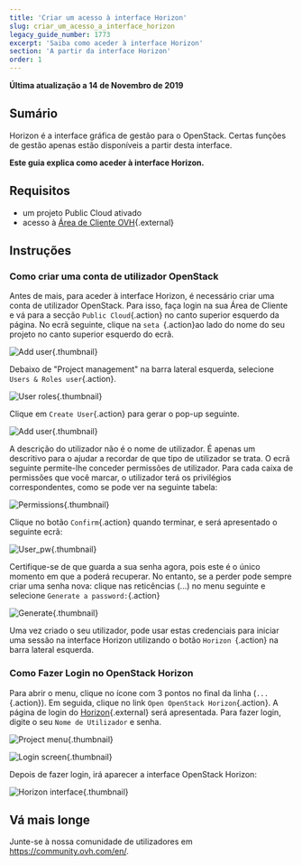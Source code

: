 ```yaml
---
title: 'Criar um acesso à interface Horizon'
slug: criar_um_acesso_a_interface_horizon
legacy_guide_number: 1773
excerpt: 'Saiba como aceder à interface Horizon'
section: 'A partir da interface Horizon'
order: 1
---
```


**Última atualização a 14 de Novembro de 2019**

## Sumário

Horizon é a interface gráfica de gestão para o OpenStack. Certas funções de gestão apenas estão disponíveis a partir desta interface.

**Este guia explica como aceder à interface Horizon.**


## Requisitos

- um projeto Public Cloud ativado
- acesso à [Área de Cliente OVH](https://ovh.com/auth/?action=gotomanager){.external}

## Instruções

### Como criar uma conta de utilizador OpenStack

Antes de mais, para aceder à interface Horizon, é necessário criar uma conta de utilizador OpenStack. Para isso, faça login na sua Área de Cliente e vá para a secção `Public Cloud`{.action} no canto superior esquerdo da página. No ecrã seguinte, clique na `seta `{.action}ao lado do nome do seu projeto no canto superior esquerdo do ecrã.

![Add user](images/select_project.png){.thumbnail}

Debaixo de "Project management" na barra lateral esquerda, selecione `Users & Roles user`{.action}.

![User roles](images/users_roles.png){.thumbnail}

Clique em `Create User`{.action} para gerar o pop-up seguinte.

![Add user](images/adduser.png){.thumbnail}

A descrição do utilizador não é o nome de utilizador. É apenas um descritivo para o ajudar a recordar de que tipo de utilizador se trata. O ecrã seguinte permite-lhe conceder permissões de utilizador. Para cada caixa de permissões que você marcar, o utilizador terá os privilégios correspondentes, como se pode ver na seguinte tabela:

![Permissions](images/permissions.png){.thumbnail}

Clique no botão `Confirm`{.action} quando terminar, e será apresentado o seguinte ecrã:

![User_pw](images/user_pw.png){.thumbnail}

Certifique-se de que guarda a sua senha agora, pois este é o único momento em que a poderá recuperar. No entanto, se a perder pode sempre criar uma senha nova: clique nas reticências (...) no menu seguinte e selecione  `Generate a password:`{.action}

![Generate](images/generatepw.png){.thumbnail}

Uma vez criado o seu utilizador, pode usar estas credenciais para iniciar uma sessão na interface Horizon utilizando o botão `Horizon `{.action} na barra lateral esquerda.

### Como Fazer Login no OpenStack Horizon

Para abrir o menu, clique no ícone com 3 pontos no final da linha (`...`{.action}). Em seguida, clique no link `Open OpenStack Horizon`{.action}. A página de login do [Horizon](https://horizon.cloud.ovh.net/auth/login/){.external} será apresentada. Para fazer login, digite o seu `Nome de Utilizador` e senha.

![Project menu](images/3_H_open_menu.png){.thumbnail}

![Login screen](images/4_H_login_window.png){.thumbnail}

Depois de fazer login, irá aparecer a interface OpenStack Horizon:

![Horizon interface](images/5_H_view.png){.thumbnail}


## Vá mais longe

Junte-se à nossa comunidade de utilizadores em <https://community.ovh.com/en/>.